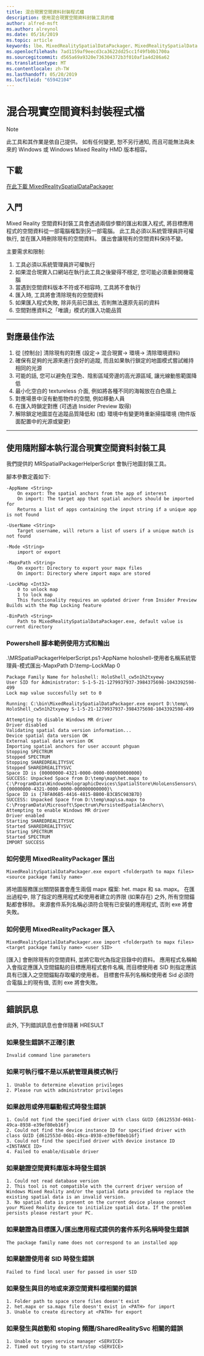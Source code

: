 ```yaml
---
title: 混合現實空間資料封裝程式檔
description: 使用混合現實空間資料封裝工具的檔
author: alfred-msft
ms.author: alreynol
ms.date: 05/16/2019
ms.topic: article
keywords: lbe、MixedRealitySpatialDataPackager、MixedRealitySpatialDataPackager
ms.openlocfilehash: 7ad1159af9eecd3ca3622dd25cc1f49fb0b1700a
ms.sourcegitcommit: d565a69a9320e736304372b3f010af1a4d286a62
ms.translationtype: MT
ms.contentlocale: zh-TW
ms.lasthandoff: 05/20/2019
ms.locfileid: "65942104"
---
```

# <a name="mixed-reality-spatial-data-packager-documentation"></a>混合現實空間資料封裝程式檔

>[!NOTE]
> 此工具和其作業是依自己提供。 如有任何變更, 恕不另行通知, 而且可能無法與未來的 Windows 或 Windows Mixed Reality HMD 版本相容。

## <a name="download"></a>下載
 [在此下載 MixedRealitySpatialDataPackager](http://download.microsoft.com/download/A/1/2/A12B8A90-B3F7-4ED9-A4BB-D59DDCDAA125/MixedRealitySpatialDataPackager.zip)

## <a name="quickstart"></a>入門

Mixed Reality 空間資料封裝工具會透過兩個步驟的匯出和匯入程式, 將目標應用程式的空間資料從一部電腦複製到另一部電腦。 此工具必須以系統管理員許可權執行, 並在匯入時刪除現有的空間資料。 匯出會讓現有的空間資料保持不變。

主要需求和限制:

1. 工具必須以系統管理員許可權執行 
2. 如果混合現實入口網站在執行此工具之後變得不穩定, 您可能必須重新開機電腦
3. 當遇到空間資料版本不符或不相容時, 工具將不會執行
4. 匯入時, 工具將會清除現有的空間資料
5. 如果匯入程式失敗, 除非先前已匯出, 否則無法還原先前的資料
6. 空間對應資料之「唯讀」模式的匯入功能品質
***

## <a name="mapping-best-practices"></a>對應最佳作法

1. 從 [控制台] 清除現有的對應 (設定-> 混合現實-> 環境-> 清除環境資料)
2. 確保有足夠的光源來進行良好的追蹤, 而且如果執行鎖定的地圖模式嘗試維持相同的光源
3. 可能的話, 您可以避免在深色、陰影區域旁邊的高光源區域, 讓光線動態範圍降低
4. 最小化空白的 textureless 介面, 例如將各種不同的海報放在白色牆上
5. 對應場景中沒有動態物件的空間, 例如移動人員
6. 在匯入時鎖定對應 (可透過 Insider Preview 取得)
7. 解除鎖定地圖並在追蹤品質降低和 (或) 環境中有變更時重新掃描環境 (物件版面配置中的光源或變更)
***

## <a name="running-mixed-reality-spatial-data-packager-with-companion-script"></a>使用隨附腳本執行混合現實空間資料封裝工具

我們提供的 MRSpatialPackagerHelperScript 會執行地圖封裝工具。 


腳本參數定義如下:

```
-AppName <String>
    On export: The spatial anchors from the app of interest
    On import: The target app that spatial anchors should be imported for
    Returns a list of apps containing the input string if a unique app is not found

-UserName <String>
    Target username, will return a list of users if a unique match is not found

-Mode <String>
    import or export

-MapxPath <String>
    On export: Directory to export your mapx files
    On import: Directory where import mapx are stored

-LockMap <Int32>
    0 to unlock map
    1 to lock map
    This functionality requires an updated driver from Insider Preview Builds with the Map Locking feature

-BinPath <String>
    Path to MixedRealitySpatialDataPackager.exe, default value is current directory
```

### <a name="powershell-script-example-usage-and-output"></a>Powershell 腳本範例使用方式和輸出

.\MRSpatialPackagerHelperScript.ps1-AppName holoshell-使用者名稱系統管理員-模式匯出-MapxPath D:\temp\-LockMap 0
```
Package Family Name for holoshell: HoloShell_cw5n1h2txyewy
User SID for Administrator: S-1-5-21-1279937937-3984375698-1043392598-499
Lock map value succesfully set to 0

Running: C:\bin\MixedRealitySpatialDataPackager.exe export D:\temp\ HoloShell_cw5n1h2txyewy S-1-5-21-1279937937-3984375698-1043392598-499

Attempting to disable Windows MR driver
Driver disabled
Validating spatial data version information...
Device spatial data version OK
External spatial data version OK
Importing spatial anchors for user account phguan
Stopping SPECTRUM
Stopped SPECTRUM
Stopping SHAREDREALITYSVC
Stopped SHAREDREALITYSVC
Space ID is {00000000-4321-0000-0000-000000000000}
SUCCESS: Unpacked Space from D:\temp\map\het.mapx to
C:\ProgramData\WindowsHolographicDevices\SpatialStore\HoloLensSensors\{00000000-4321-0000-0000-000000000000}\
Space ID is {78FA06B5-4416-4815-BB00-B3CB5C983B7D}
SUCCESS: Unpacked Space from D:\temp\map\sa.mapx to
C:\ProgramData\Microsoft\Spectrum\PersistedSpatialAnchors\
Attempting to enable Windows MR driver
Driver enabled
Starting SHAREDREALITYSVC
Started SHAREDREALITYSVC
Starting SPECTRUM
Started SPECTRUM
IMPORT SUCCESS
```

### <a name="how-to-export-using-mixedrealitypackagerexe"></a>如何使用 MixedRealityPackager 匯出
```
MixedRealitySpatialDataPackager.exe export <folderpath to mapx files> <source package family name>    
```

將地圖服務匯出關閉裝置會產生兩個 mapx 檔案: het. mapx 和 sa. mapx。 在匯出過程中, 除了指定的應用程式和使用者建立的界限 (如果存在) 之外, 所有空間錨點都會移除。 來源套件系列名稱必須符合現有已安裝的應用程式, 否則 exe 將會失敗。

### <a name="how-to-import-using-mixedrealitypackagerexe"></a>如何使用 MixedRealityPackager 匯入
```
MixedRealitySpatialDataPackager.exe import <folderpath to mapx files> <target package family name> <user SID>
```
[匯入] 會刪除現有的空間資料, 並將它取代為指定目錄中的資料。 應用程式名稱輸入會指定應匯入空間錨點的目標應用程式套件名稱, 而目標使用者 SID 則指定應該具有已匯入之空間錨點存取權的使用者。 目標套件系列名稱和使用者 Sid 必須符合電腦上的現有值, 否則 exe 將會失敗。


***
## <a name="error-messages"></a>錯誤訊息
此外, 下列錯誤訊息也會伴隨著 HRESULT

### <a name="if-there-was-an-error-invalid-arguments"></a>如果發生錯誤不正確引數
```
Invalid command line parameters
```

### <a name="if-the-executable-was-not-run-in-administrator-mode"></a>如果可執行檔不是以系統管理員模式執行
```
1. Unable to determine elevation privileges 
2. Please run with administrator privileges 
```

### <a name="if-there-was-an-error-enabling-or-disabling-the-driver"></a>如果啟用或停用驅動程式時發生錯誤
```
1. Could not find the specified driver with class GUID {d612553d-06b1-49ca-8938-e39ef80eb16f}
2. Could not find the device instance ID for specified driver with class GUID {d612553d-06b1-49ca-8938-e39ef80eb16f}
3. Could not find the specified driver with device instance ID <INSTANCE ID>
4. Failed to enable/disable driver
```

### <a name="if-there-was-an-error-validating-the-spatial-database-version"></a>如果驗證空間資料庫版本時發生錯誤
```
1. Could not read database version
2. This tool is not compatible with the current driver version of Windows Mixed Reality and/or the spatial data provided to replace the existing spatial data is an invalid version.
3. No spatial data is present on the current device please connect your Mixed Reality device to initialize spatial data. If the problem persists please restart your PC.
```

### <a name="if-there-was-an-error-validating-the-package-family-name-provided-for-target-importexport-app"></a>如果驗證為目標匯入/匯出應用程式提供的套件系列名稱時發生錯誤
```
The package family name does not correspond to an installed app
```

### <a name="if-there-was-an-error-validating-the-user-sid"></a>如果驗證使用者 SID 時發生錯誤
```
Failed to find local user for passed in user SID
```

### <a name="if-there-was-an-error-related-to-the-destination-or-source-spatial-data-files"></a>如果發生與目的地或來源空間資料檔相關的錯誤
```
1. Folder path to space store files doesn't exist 
2. het.mapx or sa.mapx file doesn't exist in <PATH> for import
3. Unable to create directory at <PATH> for export
```

### <a name="if-there-was-an-error-related-to-starting-and-stoping-spectrumsharedrealitysvc"></a>如果發生與啟動和 stoping 頻譜/SharedRealitySvc 相關的錯誤
```
1. Unable to open service manager <SERVICE>
2. Timed out trying to start/stop <SERVICE>
```
